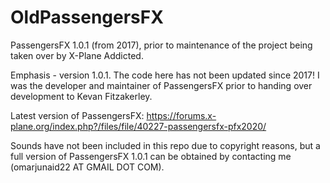 # OldPassengersFX
PassengersFX 1.0.1 (from 2017), prior to maintenance of the project being taken over by X-Plane Addicted.

Emphasis - version 1.0.1. The code here has not been updated since 2017! I was the developer and maintainer of PassengersFX prior to handing over development to Kevan Fitzakerley.

Latest version of PassengersFX: https://forums.x-plane.org/index.php?/files/file/40227-passengersfx-pfx2020/

Sounds have not been included in this repo due to copyright reasons, but a full version of PassengersFX 1.0.1 can be obtained by contacting me (omarjunaid22 AT GMAIL DOT COM).



